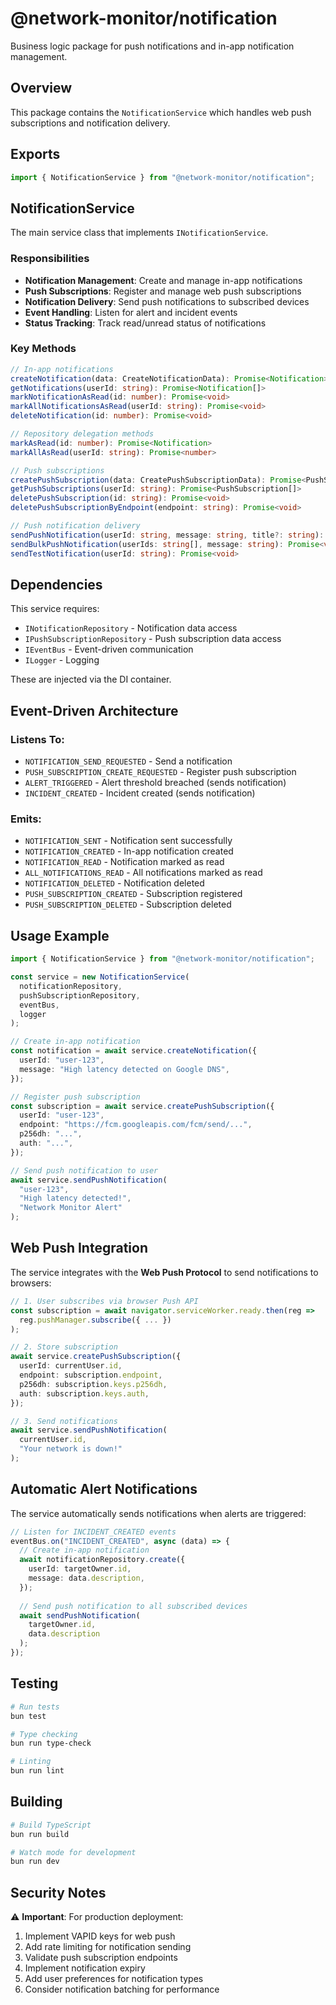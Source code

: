 # @network-monitor/notification

Business logic package for push notifications and in-app notification management.

## Overview

This package contains the `NotificationService` which handles web push subscriptions and notification delivery.

## Exports

```typescript
import { NotificationService } from "@network-monitor/notification";
```

## NotificationService

The main service class that implements `INotificationService`.

### Responsibilities

- **Notification Management**: Create and manage in-app notifications
- **Push Subscriptions**: Register and manage web push subscriptions
- **Notification Delivery**: Send push notifications to subscribed devices
- **Event Handling**: Listen for alert and incident events
- **Status Tracking**: Track read/unread status of notifications

### Key Methods

```typescript
// In-app notifications
createNotification(data: CreateNotificationData): Promise<Notification>
getNotifications(userId: string): Promise<Notification[]>
markNotificationAsRead(id: number): Promise<void>
markAllNotificationsAsRead(userId: string): Promise<void>
deleteNotification(id: number): Promise<void>

// Repository delegation methods
markAsRead(id: number): Promise<Notification>
markAllAsRead(userId: string): Promise<number>

// Push subscriptions
createPushSubscription(data: CreatePushSubscriptionData): Promise<PushSubscription>
getPushSubscriptions(userId: string): Promise<PushSubscription[]>
deletePushSubscription(id: string): Promise<void>
deletePushSubscriptionByEndpoint(endpoint: string): Promise<void>

// Push notification delivery
sendPushNotification(userId: string, message: string, title?: string): Promise<void>
sendBulkPushNotification(userIds: string[], message: string): Promise<void>
sendTestNotification(userId: string): Promise<void>
```

## Dependencies

This service requires:
- `INotificationRepository` - Notification data access
- `IPushSubscriptionRepository` - Push subscription data access
- `IEventBus` - Event-driven communication
- `ILogger` - Logging

These are injected via the DI container.

## Event-Driven Architecture

### Listens To:
- `NOTIFICATION_SEND_REQUESTED` - Send a notification
- `PUSH_SUBSCRIPTION_CREATE_REQUESTED` - Register push subscription
- `ALERT_TRIGGERED` - Alert threshold breached (sends notification)
- `INCIDENT_CREATED` - Incident created (sends notification)

### Emits:
- `NOTIFICATION_SENT` - Notification sent successfully
- `NOTIFICATION_CREATED` - In-app notification created
- `NOTIFICATION_READ` - Notification marked as read
- `ALL_NOTIFICATIONS_READ` - All notifications marked as read
- `NOTIFICATION_DELETED` - Notification deleted
- `PUSH_SUBSCRIPTION_CREATED` - Subscription registered
- `PUSH_SUBSCRIPTION_DELETED` - Subscription deleted

## Usage Example

```typescript
import { NotificationService } from "@network-monitor/notification";

const service = new NotificationService(
  notificationRepository,
  pushSubscriptionRepository,
  eventBus,
  logger
);

// Create in-app notification
const notification = await service.createNotification({
  userId: "user-123",
  message: "High latency detected on Google DNS",
});

// Register push subscription
const subscription = await service.createPushSubscription({
  userId: "user-123",
  endpoint: "https://fcm.googleapis.com/fcm/send/...",
  p256dh: "...",
  auth: "...",
});

// Send push notification to user
await service.sendPushNotification(
  "user-123",
  "High latency detected!",
  "Network Monitor Alert"
);
```

## Web Push Integration

The service integrates with the **Web Push Protocol** to send notifications to browsers:

```typescript
// 1. User subscribes via browser Push API
const subscription = await navigator.serviceWorker.ready.then(reg => 
  reg.pushManager.subscribe({ ... })
);

// 2. Store subscription
await service.createPushSubscription({
  userId: currentUser.id,
  endpoint: subscription.endpoint,
  p256dh: subscription.keys.p256dh,
  auth: subscription.keys.auth,
});

// 3. Send notifications
await service.sendPushNotification(
  currentUser.id,
  "Your network is down!"
);
```

## Automatic Alert Notifications

The service automatically sends notifications when alerts are triggered:

```typescript
// Listen for INCIDENT_CREATED events
eventBus.on("INCIDENT_CREATED", async (data) => {
  // Create in-app notification
  await notificationRepository.create({
    userId: targetOwner.id,
    message: data.description,
  });
  
  // Send push notification to all subscribed devices
  await sendPushNotification(
    targetOwner.id,
    data.description
  );
});
```

## Testing

```bash
# Run tests
bun test

# Type checking
bun run type-check

# Linting
bun run lint
```

## Building

```bash
# Build TypeScript
bun run build

# Watch mode for development
bun run dev
```

## Security Notes

⚠️ **Important**: For production deployment:

1. Implement VAPID keys for web push
2. Add rate limiting for notification sending
3. Validate push subscription endpoints
4. Implement notification expiry
5. Add user preferences for notification types
6. Consider notification batching for performance

